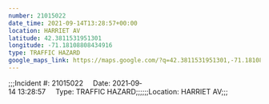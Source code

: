```yaml
---
number: 21015022
date_time: 2021-09-14T13:28:57+00:00
location: HARRIET AV
latitude: 42.3811531951301
longitude: -71.18108808434916
type: TRAFFIC HAZARD
google_maps_link: https://maps.google.com/?q=42.3811531951301,-71.18108808434916
---
```


;;;Incident #: 21015022     Date: 2021‐09‐14 13:28:57     Type: TRAFFIC HAZARD;;;;;;Location: HARRIET AV;;;
